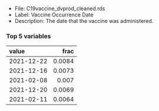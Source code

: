 

* File: C19vaccine_dvprod_cleaned.rds
* Label: Vaccine Occurrence Date
* Description: The date that the vaccine was administered.

### Top 5 variables
| value      |   frac |
|:-----------|-------:|
| 2021-12-22 | 0.0084 |
| 2021-12-16 | 0.0073 |
| 2021-02-08 | 0.007  |
| 2021-12-20 | 0.0069 |
| 2021-02-11 | 0.0064 |
        